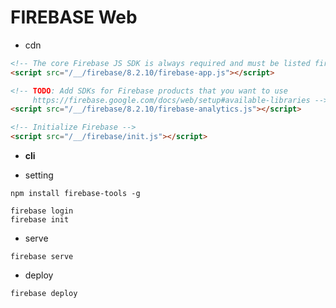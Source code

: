# FIREBASE Web


+  cdn

```html
<!-- The core Firebase JS SDK is always required and must be listed first -->
<script src="/__/firebase/8.2.10/firebase-app.js"></script>

<!-- TODO: Add SDKs for Firebase products that you want to use
     https://firebase.google.com/docs/web/setup#available-libraries -->
<script src="/__/firebase/8.2.10/firebase-analytics.js"></script>

<!-- Initialize Firebase -->
<script src="/__/firebase/init.js"></script>
```

+ **cli**

+ setting 

```
npm install firebase-tools -g
```
```
firebase login
firebase init
```
+ serve
```
firebase serve
```

+ deploy
```
firebase deploy
```
